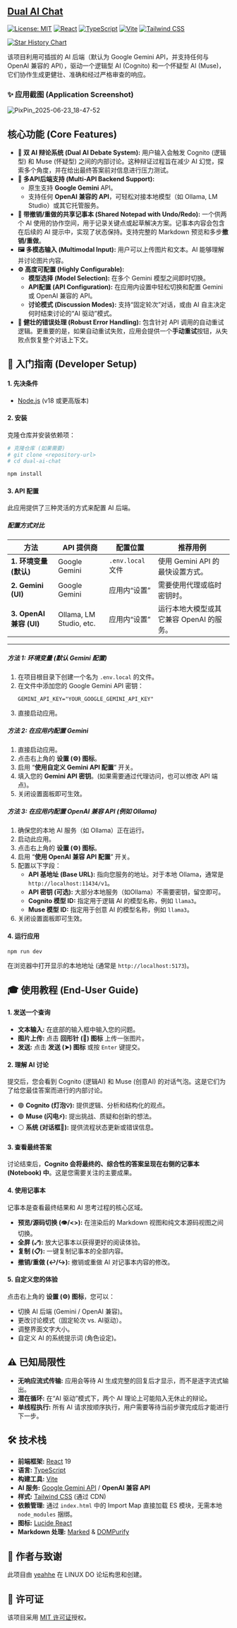 
## [Dual AI Chat](https://aistudio.google.com/app/prompts?state=%7B%22ids%22:%5B%221wS-wmXT_J4S-sfYxY1wItwh4UuV4STEk%22%5D,%22action%22:%22open%22,%22userId%22:%22102038139080022776927%22,%22resourceKeys%22:%7B%7D%7D)

[![License: MIT](https://img.shields.io/badge/License-MIT-yellow.svg)](https://opensource.org/licenses/MIT)
[![React](https://img.shields.io/badge/React-19-blue?logo=react)](https://react.dev/)
[![TypeScript](https://img.shields.io/badge/TypeScript-5.7-blue?logo=typescript)](https://www.typescriptlang.org/)
[![Vite](https://img.shields.io/badge/Vite-6.2-blue?logo=vite)](https://vitejs.dev/)
[![Tailwind CSS](https://img.shields.io/badge/Tailwind_CSS-3-blue?logo=tailwindcss)](https://tailwindcss.com/)

[![Star History Chart](upload://g5bFAELwAfF2IjicZWvZl7xsBSc.svg)](https://star-history.com/#yeahhe365/Dual-AI-Chat&Date)


该项目利用可插拔的 AI 后端（默认为 Google Gemini API，并支持任何与 OpenAI 兼容的 API），驱动一个逻辑型 AI (Cognito) 和一个怀疑型 AI (Muse)，它们协作生成更健壮、准确和经过严格审查的响应。

### ✨ 应用截图 (Application Screenshot)
![PixPin_2025-06-23_18-47-52](https://github.com/user-attachments/assets/5991a065-1e08-4b7e-959c-146e1a9c2552)

## 核心功能 (Core Features)

-   **🤖 双 AI 辩论系统 (Dual AI Debate System):** 用户输入会触发 Cognito (逻辑型) 和 Muse (怀疑型) 之间的内部讨论。这种辩证过程旨在减少 AI 幻觉，探索多个角度，并在给出最终答案前对信息进行压力测试。
-   **🔌 多API后端支持 (Multi-API Backend Support):**
    -   原生支持 **Google Gemini** API。
    -   支持任何 **OpenAI 兼容的 API**，可轻松对接本地模型（如 Ollama, LM Studio）或其它托管服务。
-   **📝 带撤销/重做的共享记事本 (Shared Notepad with Undo/Redo):** 一个供两个 AI 使用的协作空间，用于记录关键点或起草解决方案。记事本内容会包含在后续的 AI 提示中，实现了状态保持。支持完整的 Markdown 预览和多步**撤销/重做**。
-   **🖼️ 多模态输入 (Multimodal Input):** 用户可以上传图片和文本。AI 能够理解并讨论图片内容。
-   **⚙️ 高度可配置 (Highly Configurable):**
    -   **模型选择 (Model Selection):** 在多个 Gemini 模型之间即时切换。
    -   **API配置 (API Configuration):** 在应用内设置中轻松切换和配置 Gemini 或 OpenAI 兼容的 API。
    -   **讨论模式 (Discussion Modes):** 支持“固定轮次”对话，或由 AI 自主决定何时结束讨论的“AI 驱动”模式。
-   **🔁 健壮的错误处理 (Robust Error Handling):** 包含针对 API 调用的自动重试逻辑。更重要的是，如果自动重试失败，应用会提供一个**手动重试**按钮，从失败点恢复整个对话上下文。

## 🚀 入门指南 (Developer Setup)

#### 1. 先决条件
-   [Node.js](https://nodejs.org/) (v18 或更高版本)

#### 2. 安装
克隆仓库并安装依赖项：
```bash
# 克隆仓库 (如果需要)
# git clone <repository-url>
# cd dual-ai-chat

npm install
```

#### 3. API 配置
此应用提供了三种灵活的方式来配置 AI 后端。

##### 配置方式对比
| 方法                             | API 提供商                      | 配置位置         | 推荐用例                                       |
| -------------------------------- | ------------------------------- | ---------------- | ---------------------------------------------- |
| **1. 环境变量 (默认)**           | Google Gemini                   | `.env.local` 文件  | 使用 Gemini API 的最快设置方式。               |
| **2. Gemini (UI)**               | Google Gemini                   | 应用内“设置”     | 需要使用代理或临时密钥时。                     |
| **3. OpenAI 兼容 (UI)**          | Ollama, LM Studio, etc.         | 应用内“设置”     | 运行本地大模型或其它兼容 OpenAI 的服务。       |

---

##### **方法 1: 环境变量 (默认 Gemini 配置)**
1.  在项目根目录下创建一个名为 `.env.local` 的文件。
2.  在文件中添加您的 Google Gemini API 密钥：
    ```
    GEMINI_API_KEY="YOUR_GOOGLE_GEMINI_API_KEY"
    ```
3.  直接启动应用。

##### **方法 2: 在应用内配置 Gemini**
1.  直接启动应用。
2.  点击右上角的 **设置 (⚙️) 图标**。
3.  启用 “**使用自定义 Gemini API 配置**” 开关。
4.  填入您的 **Gemini API 密钥**。(如果需要通过代理访问，也可以修改 API 端点)。
5.  关闭设置面板即可生效。

##### **方法 3: 在应用内配置 OpenAI 兼容 API (例如 Ollama)**
1.  确保您的本地 AI 服务（如 Ollama）正在运行。
2.  启动此应用。
3.  点击右上角的 **设置 (⚙️) 图标**。
4.  启用 “**使用 OpenAI 兼容 API 配置**” 开关。
5.  配置以下字段：
    -   **API 基地址 (Base URL):** 指向您服务的地址。对于本地 Ollama，通常是 `http://localhost:11434/v1`。
    -   **API 密钥 (可选):** 大部分本地服务（如Ollama）不需要密钥，留空即可。
    -   **Cognito 模型 ID:** 指定用于逻辑 AI 的模型名称，例如 `llama3`。
    -   **Muse 模型 ID:** 指定用于创意 AI 的模型名称，例如 `llama3`。
6.  关闭设置面板即可生效。

#### 4. 运行应用
```bash
npm run dev
```
在浏览器中打开显示的本地地址 (通常是 `http://localhost:5173`)。

## 🎓 使用教程 (End-User Guide)

#### 1. 发送一个查询
-   **文本输入:** 在底部的输入框中输入您的问题。
-   **图片上传:** 点击 **回形针 (📎) 图标** 上传一张图片。
-   **发送:** 点击 **发送 (➤) 图标** 或按 `Enter` 键提交。

#### 2. 理解 AI 讨论
提交后，您会看到 Cognito (逻辑AI) 和 Muse (创意AI) 的对话气泡。这是它们为了给您最佳答案而进行的内部讨论。
-   🟢 **Cognito (灯泡💡):** 提供逻辑、分析和结构化的观点。
-   🟣 **Muse (闪电⚡):** 提出挑战、质疑和创新的想法。
-   ⚪️ **系统 (对话框💬):** 提供流程状态更新或错误信息。

#### 3. 查看最终答案
讨论结束后，**Cognito 会将最终的、综合性的答案呈现在右侧的记事本 (Notebook) 中**。这是您需要关注的主要成果。

#### 4. 使用记事本
记事本是查看最终结果和 AI 思考过程的核心区域。
-   **预览/源码切换 (👁️/<>):** 在渲染后的 Markdown 视图和纯文本源码视图之间切换。
-   **全屏 (⤢):** 放大记事本以获得更好的阅读体验。
-   **复制 (📋):** 一键复制记事本的全部内容。
-   **撤销/重做 (↩️/↪️):** 撤销或重做 AI 对记事本内容的修改。

#### 5. 自定义您的体验
点击右上角的 **设置 (⚙️) 图标**，您可以：
-   切换 AI 后端 (Gemini / OpenAI 兼容)。
-   更改讨论模式（固定轮次 vs. AI驱动）。
-   调整界面文字大小。
-   自定义 AI 的系统提示词 (角色设定)。

## ⚠️ 已知局限性

-   **无响应流式传输:** 应用会等待 AI 生成完整的回复后才显示，而不是逐字流式输出。
-   **潜在循环:** 在“AI 驱动”模式下，两个 AI 理论上可能陷入无休止的辩论。
-   **单线程执行:** 所有 AI 请求按顺序执行，用户需要等待当前步骤完成后才能进行下一步。

## 🛠️ 技术栈

-   **前端框架:** [React](https://react.dev/) 19
-   **语言:** [TypeScript](https://www.typescriptlang.org/)
-   **构建工具:** [Vite](https://vitejs.dev/)
-   **AI 服务:** [Google Gemini API](https://ai.google.dev/) / **OpenAI 兼容 API**
-   **样式:** [Tailwind CSS](https://tailwindcss.com/) (通过 CDN)
-   **依赖管理:** 通过 `index.html` 中的 Import Map 直接加载 ES 模块，无需本地 `node_modules` 捆绑。
-   **图标:** [Lucide React](https://lucide.dev/)
-   **Markdown 处理:** [Marked](https://marked.js.org/) & [DOMPurify](https://github.com/cure53/DOMPurify)

## 👤 作者与致谢
此项目由 [yeahhe](https://linux.do/u/yeahhe/summary) 在 LINUX DO 论坛构思和创建。

## 📄 许可证
该项目采用 [MIT 许可证](LICENSE)授权。
